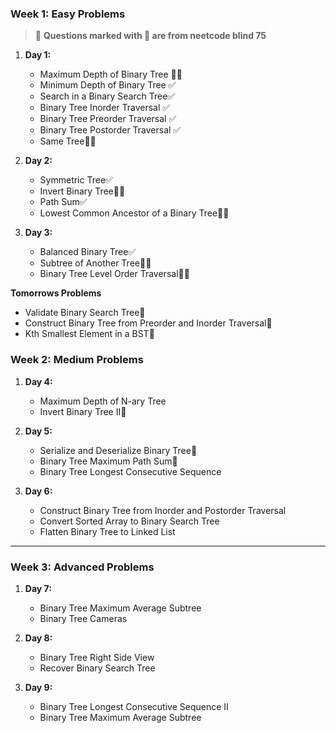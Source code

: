 ### **Week 1: Easy Problems**
>🚨 **Questions marked with 🚀 are from neetcode blind 75**
1. **Day 1:**
   - Maximum Depth of Binary Tree 🚀✅
   - Minimum Depth of Binary Tree ✅
   - Search in a Binary Search Tree✅ 
   - Binary Tree Inorder Traversal ✅
   - Binary Tree Preorder Traversal ✅
   - Binary Tree Postorder Traversal ✅
   - Same Tree🚀✅

2. **Day 2:**
   - Symmetric Tree✅
   - Invert Binary Tree🚀✅
   - Path Sum✅
   - Lowest Common Ancestor of a Binary Tree🚀✅

3. **Day 3:**
   - Balanced Binary Tree✅
   - Subtree of Another Tree🚀✅
   - Binary Tree Level Order Traversal🚀✅

**Tomorrows Problems**
   - Validate Binary Search Tree🚀   
   - Construct Binary Tree from Preorder and Inorder Traversal🚀
   - Kth Smallest Element in a BST🚀 

### **Week 2: Medium Problems**

1. **Day 4:**
   - Maximum Depth of N-ary Tree
   - Invert Binary Tree II🚀  

2. **Day 5:**
   - Serialize and Deserialize Binary Tree🚀
   - Binary Tree Maximum Path Sum🚀
   - Binary Tree Longest Consecutive Sequence

3. **Day 6:**
   - Construct Binary Tree from Inorder and Postorder Traversal
   - Convert Sorted Array to Binary Search Tree
   - Flatten Binary Tree to Linked List

---

### **Week 3: Advanced Problems**

1. **Day 7:**
   - Binary Tree Maximum Average Subtree
   - Binary Tree Cameras

2. **Day 8:**
   - Binary Tree Right Side View
   - Recover Binary Search Tree 

3. **Day 9:**
   - Binary Tree Longest Consecutive Sequence II
   - Binary Tree Maximum Average Subtree  
